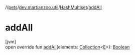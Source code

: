 //[pets](../../../index.md)/[dev.martianzoo.util](../index.md)/[HashMultiset](index.md)/[addAll](add-all.md)

# addAll

[jvm]\
open override fun [addAll](add-all.md)(elements: [Collection](https://kotlinlang.org/api/latest/jvm/stdlib/kotlin.collections/-collection/index.html)&lt;[E](index.md)&gt;): [Boolean](https://kotlinlang.org/api/latest/jvm/stdlib/kotlin/-boolean/index.html)
